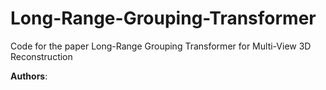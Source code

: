 # Long-Range-Grouping-Transformer
Code for the paper Long-Range Grouping Transformer for Multi-View 3D Reconstruction

**Authors**: 

